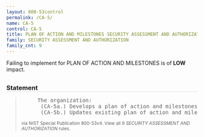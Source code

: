 ```yaml
---
layout: 800-53control
permalink: /CA-5/
name: CA-5
control: CA-5
title: PLAN OF ACTION AND MILESTONES SECURITY ASSESSMENT AND AUTHORIZATION
family: SECURITY ASSESSMENT AND AUTHORIZATION
family_cnt: 9
---
```

<p class="text-info">Failing to implement for PLAN OF ACTION AND MILESTONES is of <b>LOW</b> impact.</p>

<h3 style="border-bottom:1px solid #ddd;margin:30px 0 8px 0;">Statement</h3>
<blockquote>
<pre>     The organization: 
      (CA-5a.) Develops a plan of action and milestones for the information system to document the organization�s planned remedial actions to correct weaknesses or deficiencies noted during the assessment of the security controls and to reduce or eliminate known vulnerabilities in the system; and 
      (CA-5b.) Updates existing plan of action and milestones [Assignment: organization-defined frequency] based on the findings from security controls assessments, security impact analyses, and continuous monitoring activities. 
</pre>
<p><small>via NIST Special Publication 800-53v4. View all 9 <i>SECURITY ASSESSMENT AND AUTHORIZATION</i> rules. <a href="/cce/ssg/group/$Group_id"><span class="glyphicon glyphicon-link"></span></a> </small></p>
</blockquote>

